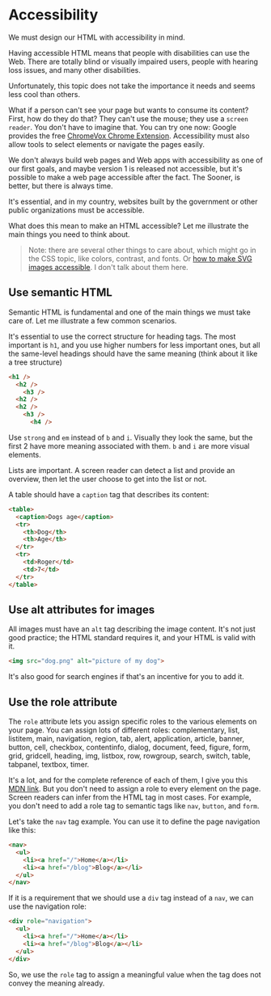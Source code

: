 # Accessibility

We must design our HTML with accessibility in mind.

Having accessible HTML means that people with disabilities can use the Web. There are totally blind or visually impaired users, people with hearing loss issues, and many other disabilities.

Unfortunately, this topic does not take the importance it needs and seems less cool than others.

What if a person can't see your page but wants to consume its content? First, how do they do that? They can't use the mouse; they use a `screen reader`. You don't have to imagine that. You can try one now: Google provides the free [ChromeVox Chrome Extension](https://chrome.google.com/webstore/detail/screen-reader/kgejglhpjiefppelpmljglcjbhoiplfn). Accessibility must also allow tools to select elements or navigate the pages easily.

We don't always build web pages and Web apps with accessibility as one of our first goals, and maybe version 1 is released not accessible, but it's possible to make a web page accessible after the fact. The Sooner, is better, but there is always time.

It's essential, and in my country, websites built by the government or other public organizations must be accessible.

What does this mean to make an HTML accessible? Let me illustrate the main things you need to think about.

> Note: there are several other things to care about, which might go in the CSS topic, like colors, contrast, and fonts. Or [how to make SVG images accessible](https://css-tricks.com/accessible-svgs/). I don't talk about them here.

## Use semantic HTML

Semantic HTML is fundamental and one of the main things we must take care of. Let me illustrate a few common scenarios.

It's essential to use the correct structure for heading tags. The most important is `h1`, and you use higher numbers for less important ones, but all the same-level headings should have the same meaning (think about it like a tree structure)

```html
<h1 />
  <h2 />
    <h3 />
  <h2 />
  <h2 />
    <h3 />
      <h4 />
```

Use `strong` and `em` instead of `b` and `i`. Visually they look the same, but the first 2 have more meaning associated with them. `b` and `i` are more visual elements.

Lists are important. A screen reader can detect a list and provide an overview, then let the user choose to get into the list or not.

A table should have a `caption` tag that describes its content:

```html
<table>
  <caption>Dogs age</caption>
  <tr>
    <th>Dog</th>
    <th>Age</th>
  </tr>
  <tr>
    <td>Roger</td>
    <td>7</td>
  </tr>
</table>
```

## Use alt attributes for images

All images must have an `alt` tag describing the image content. It's not just good practice; the HTML standard requires it, and your HTML is valid with it.

```html
<img src="dog.png" alt="picture of my dog">
```

It's also good for search engines if that's an incentive for you to add it.

## Use the role attribute

The `role` attribute lets you assign specific roles to the various elements on your page.
You can assign lots of different roles: complementary, list, listitem, main, navigation, region, tab, alert, application, article, banner, button, cell, checkbox, contentinfo, dialog, document, feed, figure, form, grid, gridcell, heading, img, listbox, row, rowgroup, search, switch, table, tabpanel, textbox, timer.

It's a lot, and for the complete reference of each of them, I give you this [MDN link](https://developer.mozilla.org/en-US/docs/Web/Accessibility/ARIA/Roles). But you don't need to assign a role to every element on the page. Screen readers can infer from the HTML tag in most cases. For example, you don't need to add a role tag to semantic tags like `nav`, `button`, and `form`.

Let's take the `nav` tag example. You can use it to define the page navigation like this:

```html
<nav>
  <ul> 
    <li><a href="/">Home</a></li>
    <li><a href="/blog">Blog</a></li>
  </ul>
</nav>
```

If it is a requirement that we should use a `div` tag instead of a `nav`, we can use the navigation role:

```html
<div role="navigation">
  <ul>
    <li><a href="/">Home</a></li>
    <li><a href="/blog">Blog</a></li>
  </ul>
</div>
```

So, we use the `role` tag to assign a meaningful value when the tag does not convey the meaning already.
